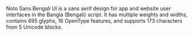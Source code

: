 Noto Sans Bengali UI is a sans serif design for app and website user interfaces in the Bangla (Bengali) script. It has multiple weights and widths, contains 695 glyphs, 16 OpenType features, and supports 173 characters from 5 Unicode blocks.